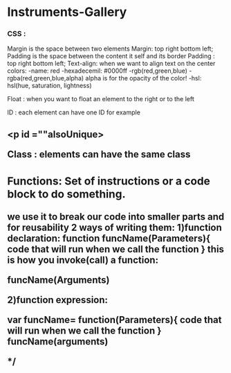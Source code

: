 # Instruments-Gallery

### CSS :
 Margin is the space between two elements
 Margin: top right bottom left;
 Padding is the space between the content it self and its border
 Padding : top right bottom left;
 Text-align:  when we want to align text on the center 
colors: 
-name: red
-hexadecemil: #0000ff 
-rgb(red,green,blue)
-rgba(red,green,blue,alpha) alpha is for the opacity of the color!
-hsl: hsl(hue, saturation, lightness)

 
Float : when you want to float an element to the right or to the left


ID : each element can have one ID for example <p id="unique"> <h2 id="anotherid"> <p id =""alsoUnique>

Class : elements can have the same class <p class="same"><p class="same"><div class="same">




###  Functions: Set of instructions or a code block to do something.
we use it to break our code into smaller parts and for reusability
2 ways of writing them:
1)function declaration:
function funcName(Parameters){
    code that will run when we call the function
}
this is how you invoke(call) a function:

funcName(Arguments)

2)function expression:

var funcName= function(Parameters){
    code that will run when we call the function
}
funcName(arguments)


*/